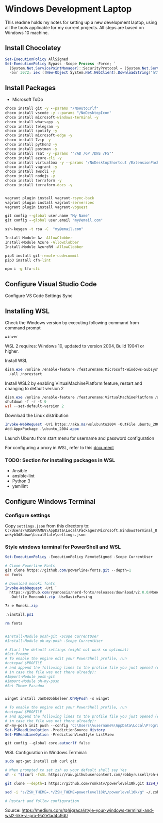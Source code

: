 # Windows Development Laptop

This readme holds my notes for setting up a new development laptop,
using all the tools applicable for my current projects.
All steps are based on Windows 10 machine.

## Install Chocolatey

```powershell
Set-ExecutionPolicy AllSigned
Set-ExecutionPolicy Bypass -Scope Process -Force; `
  [System.Net.ServicePointManager]::SecurityProtocol = [System.Net.ServicePointManager]::SecurityProtocol `
  -bor 3072; iex ((New-Object System.Net.WebClient).DownloadString('https://chocolatey.org/install.ps1'))
```

## Install Packages

* Microsoft ToDo

```cmd
choco install git -y --params "/NoAutoCrlf"
choco install vscode -y --params "/NoDesktopIcon"
choco install microsoft-windows-terminal -y
choco install whatsapp -y
choco install telegram -y
choco install spotify -y
choco install microsoft-edge -y
choco install 7zip -y
choco install python3 -y
choco install postman -y
choco install rsat -y -params '"/AD /GP /DNS /FS"'
choco install azure-cli -y
choco install virtualbox -y --params "/NoDesktopShortcut /ExtensionPack"
choco install vagrant -y
choco install awscli -y
choco install nodejs -y
choco install terraform -y
choco install terraform-docs -y


vagrant plugin install vagrant-rsync-back
vagrant plugin install vagrant-serverspec
vagrant plugin install vagrant-vbguest

git config --global user.name "My Name"
git config --global user.email "my@email.com"

ssh-keygen -t rsa -C  "my@email.com"

Install-Module Az -AllowClobber
Install-Module Azure -AllowClobber
Install-Module AzureRM -AllowClobber

pip3 install git-remote-codecommit
pip3 install cfn-lint

npm i -g tfx-cli
```

## Configure Visual Studio Code

Configure VS Code Settings Sync

## Installing WSL

Check the Windows version by executing following command from command prompt

```cmd
winver
```

WSL 2 requires: Windows 10, updated to version 2004, Build 19041 or higher.

Install WSL

```powershell
dism.exe /online /enable-feature /featurename:Microsoft-Windows-Subsystem-Linux `
  /all /norestart
```

Install WSL2 by enabling VirtualMachinePlatform feature, restart and changing to
default version 2

```powershell
dism.exe /online /enable-feature /featurename:VirtualMachinePlatform /all /norestart
shutdown -f -r -t 0
wsl --set-default-version 2
```

Download the Linux distribution

```powershell
Invoke-WebRequest -Uri https://aka.ms/wslubuntu2004 -OutFile ubuntu_2004.appx -UseBasicParsing
Add-AppxPackage .\ubuntu_2004.appx
```

Launch Ubuntu from start menu for username and password configuration

For configuring a proxy in WSL, refer to this [document](cntlm.md)

### TODO: Section for installing packages in WSL

* Ansible
* ansible-lint
* Python 3
* yamllint

## Configure Windows Terminal

### Configure settings

Copy `settings.json` from this directory to:
`C:\Users\%USERNAME%\AppData\Local\Packages\Microsoft.WindowsTerminal_8wekyb3d8bbwe\LocalState\settings.json`

### Style windows terminal for PowerShell and WSL

```powershell
Set-ExecutionPolicy -ExecutionPolicy RemoteSigned -Scope CurrentUser

# Clone Powerline Fonts
git clone https://github.com/powerline/fonts.git --depth=1
cd fonts

# Download monoki fonts
Invoke-WebRequest -Uri `
  https://github.com/ryanoasis/nerd-fonts/releases/download/v2.0.0/Mononoki.zip `
  -Outfile Mononoki.zip -UseBasicParsing

7z e Monoki.zip

.\install.ps1

rm fonts


#Install-Module posh-git -Scope CurrentUser
#Install-Module oh-my-posh -Scope CurrentUser

# Start the default settings (might not work so optional)
#Set-Prompt
# To enable the engine edit your PowerShell profile, run
#notepad $PROFILE
# and append the following lines to the profile file you just opened (or created
# in case the file was not there already):
#Import-Module posh-git
#Import-Module oh-my-posh
#Set-Theme Paradox


winget install JanDeDobbeleer.OhMyPosh -s winget

# To enable the engine edit your PowerShell profile, run
#notepad $PROFILE
# and append the following lines to the profile file you just opened (or created
# in case the file was not there already):
oh-my-posh init pwsh --config 'C:\Users\%username%\AppData\Local\Programs\oh-my-posh\themes\paradox.omp.json' | Invoke-Expression
Set-PSReadLineOption -PredictionSource History
Set-PSReadLineOption -PredictionViewStyle ListView

git config --global core.autocrlf false
```

WSL Configuration in Windows Terminal:

```sh
sudo apt-get install zsh curl git

# When prompted to set zsh as your default shell say Yes
sh -c "$(curl -fsSL https://raw.githubusercontent.com/robbyrussell/oh-my-zsh/master/tools/install.sh)"

git clone --depth=1 https://github.com/romkatv/powerlevel10k.git $ZSH_CUSTOM/themes/powerlevel10k

sed -i "s/ZSH_THEME=.*/ZSH_THEME=powerlevel10k\/powerlevel10k/g" ~/.zshrc

# Restart and follow configuration
```

Source: <https://medium.com/@hjgraca/style-your-windows-terminal-and-wsl2-like-a-pro-9a2e1ad4c9d0>
